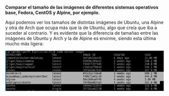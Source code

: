 **Comparar el tamaño de las imágenes de diferentes sistemas operativos base, Fedora, CentOS y Alpine, por ejemplo.**

Aquí podemos ver los tamaños de distintas imágenes de Ubuntu, una Alpine y otra de Arch que ocupa más que la de Ubuntu, algo que creía que iba a suceder al contrario. Y es evidente que la diferencia de tamañao entre las imágenes de Ubuntu y Arch y la de Alpine es enorme, siendo esta última mucho más ligera:

![comparativa](img/comparativaImagenes.png)
